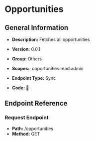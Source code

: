 # Opportunities

## General Information

- **Description:** Fetches all opportunities

- **Version:** 0.0.1
- **Group:** Others
- **Scopes:**: opportunities:read:admin
- **Endpoint Type:** Sync
- **Code:** [🔗](https://github.com/NangoHQ/integration-templates/tree/main/integrations/lever-sandbox/syncs/opportunities.ts)

## Endpoint Reference

### Request Endpoint

- **Path:** /opportunities
- **Method:** GET
